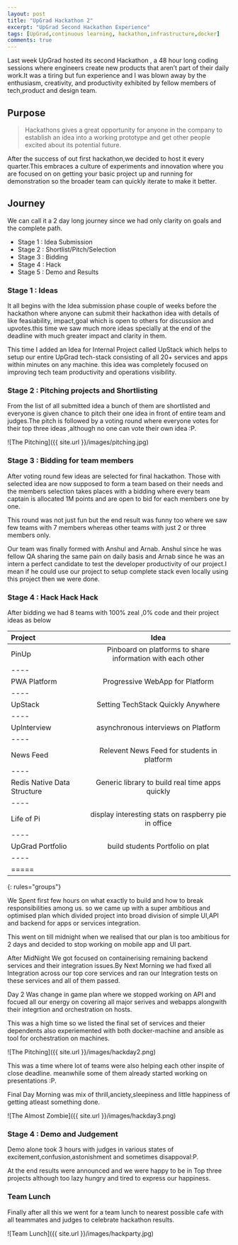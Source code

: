 ```yaml
---
layout: post
title: "UpGrad Hackathon 2"
excerpt: "UpGrad Second Hackathon Experience"
tags: [UpGrad,continuous learning, hackathon,infrastructure,docker]
comments: true
---
```



Last week UpGrad hosted its second Hackathon , a 48 hour long coding sessions where engineers create new products that aren’t part of their daily work.It was a tiring but fun experience and I was blown away by the enthusiasm, creativity, and productivity exhibited by fellow members of tech,product and design team.

## Purpose

> Hackathons gives a great opportunity for anyone in the company to establish an idea into a working prototype and get other people excited about its potential future.

After the success of out first hackathon,we decided to host it every quarter.This embraces a culture of experiments and innovation where you are focused on on getting your basic project up and running for demonstration so the broader team can quickly iterate to make it better.

## Journey

We can call it a 2 day long journey since we had only clarity on goals and the complete path.

* Stage 1 : Idea Submission
* Stage 2 : Shortlist/Pitch/Selection
* Stage 3 : Bidding
* Stage 4 : Hack
* Stage 5 : Demo and Results

### Stage 1 : Ideas

It all begins with the Idea submission phase couple of weeks before the hackathon where anyone can submit their hackathon idea with details of like feasiability, impact,goal which is open to others for discussion and upvotes.this time we saw much more ideas specially at the end of the deadline with much greater impact and clarity in them.

This time I added an Idea for Internal Project called UpStack which helps to setup our entire UpGrad tech-stack consisting of all 20+ services and apps within minutes on any machine.
this idea was completely focused on improving tech team productivity and operations visibility.

### Stage 2 : Pitching projects and Shortlisting

From the list of all submitted idea a bunch of them are shortlisted and everyone is given chance to pitch their one idea in front of entire team and judges.The pitch is followed by a voting round where everyone votes for their top three ideas ,although  no one can vote their own idea :P.

![The Pitching]({{ site.url }}/images/pitching.jpg)

### Stage 3 : Bidding for team members

After voting round few ideas are selected for final hackathon. Those with selected idea are now supposed to form a team based on their needs and the members selection takes places with a bidding where every team captain is allocated 1M points and are open to bid for each members
one by one.

This round was not just fun but the end result was funny too where we saw few teams with 7 members whereas other teams with just 2 or three members only.

Our team was finally formed with Anshul and Arnab. Anshul since he was fellow
QA sharing the same pain on daily basis and Arnab since he was an intern
a perfect candidate to test the developer productivity of our project.I mean if he could use our project to setup complete stack even locally using this project then we were done.

### Stage 4 : Hack Hack Hack

After bidding we had 8 teams with 100% zeal ,0% code and their project ideas as below

| Project       | Idea |
|:--------------|:-------:|
| PinUp | Pinboard on platforms to share information with each other   |
|----
| PWA Platform   | Progressive WebApp for Platform   |
|----
| UpStack   | Setting TechStack  Quickly Anywhere |
|----
| UpInterview   |  asynchronous interviews on Platform   |
|----
| News Feed   | Relevent News Feed for students in platform   |
|----
| Redis Native Data Structure   | Generic library to build real time apps quickly   |
|----
| Life of Pi   |  display interesting stats on raspberry pie in office  |
|----
| UpGrad Portfolio   |   build students Portfolio on plat |
|----
|=====
{: rules="groups"}

We Spent first few hours on what exactly to build and how to break responsibilities among us.
so we came up with a super ambitious and optimised plan which divided project into broad division of simple UI,API and backend for apps or services integration.

This went on till midnight when we realised that our plan is too ambitious for 2 days and decided to stop working on mobile app and UI part.


After MidNight We got focused on containerising remaining backend services and their integration issues.By Next Morning we had fixed all Integration across our top core services and ran our Integration tests on these services and all of them passed.

Day 2 Was change in game plan where we stopped working on API and focued all our energy on
covering all major serives and webapps alongwith their integrtion and orchestration on hosts.

This was a high time so we listed the final set of services and theier dependents
also experiemented with both docker-machine and ansible as tool for orchestration on machines.

![The Pitching]({{ site.url }}/images/hackday2.png)

This was a time where lot of teams were also helping each other inspite of close deadline.
meanwhile some of them already started working on presentations :P.

Final Day Morning was mix of thrill,anciety,sleepiness and little happiness of getting atleast something done.

![The Almost Zombie]({{ site.url }}/images/hackday3.png)

### Stage 4 : Demo and Judgement

Demo alone took 3 hours with judges in various states of excitement,confusion,astonishment and sometimes disappoval:P.

At the end results were announced and we were happy to be in Top three projects although
too lazy hungry and tired to express our happiness.

### Team Lunch

Finally after all this we went for a team lunch to nearest possible cafe with all teammates and judges to celebrate hackathon results.

![Team Lunch]({{ site.url }}/images/hackparty.jpg)
